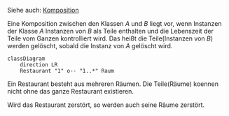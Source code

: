 Siehe auch: [Komposition](Mathe/Komposition.md)

Eine Komposition zwischen den Klassen _A_ und _B_ liegt vor, wenn Instanzen der Klasse _A_ Instanzen von _B_ als Teile enthalten und die Lebenszeit der Teile vom Ganzen kontrolliert wird. Das heißt die Teile(Instanzen von _B_) werden gelöscht, sobald die Instanz von _A_ gelöscht wird.

```mermaid
classDiagram
	direction LR
	Restaurant "1" o-- "1..*" Raum
```

Ein Restaurant besteht aus mehreren Räumen. Die Teile(Räume) koennen nicht ohne das ganze Restaurant existieren.

Wird das Restaurant zerstört, so werden auch seine Räume zerstört.